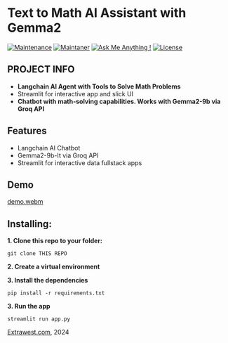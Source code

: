 #  Text to Math AI Assistant with Gemma2
[![Maintenance](https://img.shields.io/badge/Maintained%3F-yes-green.svg)]()
[![Maintaner](https://img.shields.io/static/v1?label=Andriy%20Gulak&message=Maintainer&color=red)](mailto:andriy.gulak@extrawest.com)
[![Ask Me Anything !](https://img.shields.io/badge/Ask%20me-anything-1abc9c.svg)](https://github.com/extrawest/langchain_ai_math_assistant/issues)
[![License](https://img.shields.io/badge/License-Apache_2.0-blue.svg)](https://opensource.org/licenses/Apache-2.0)

## PROJECT INFO
- **Langchain AI Agent with Tools to Solve Math Problems**
- Streamlit for interactive app and slick UI
- **Chatbot with math-solving capabilities. Works with Gemma2-9b via Groq API**

## Features
- Langchain AI Chatbot
- Gemma2-9b-It via Groq API
- Streamlit for interactive data fullstack apps

## Demo
 [demo.webm](https://github.com/user-attachments/assets/feba2803-cf9d-41e4-bdf5-ed7981734f1e)

## Installing:
**1. Clone this repo to your folder:**

```
git clone THIS REPO
```

**2. Create a virtual environment**

**3. Install the dependencies**

```
pip install -r requirements.txt
```
**3. Run the app**

```
streamlit run app.py
```

[Extrawest.com](https://www.extrawest.com), 2024


